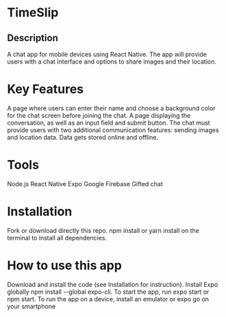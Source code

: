 # TimeSlip
## Description
A chat app for mobile devices using React Native. The app will provide users with a chat interface and options to share images and their location.

# Key Features
A page where users can enter their name and choose a background color for the chat screen before joining the chat.
A page displaying the conversation, as well as an input field and submit button.
The chat must provide users with two additional communication features: sending images and location data.
Data gets stored online and offline.
# Tools
Node.js
React Native
Expo
Google Firebase
Gifted chat
# Installation
Fork or download directly this repo.
npm install or yarn install on the terminal to install all dependencies.
# How to use this app
Download and install the code (see Installation for instruction).
Install Expo globally npm install --global expo-cli.
To start the app, run expo start or npm start.
To run the app on a device, install an emulator or expo go on your smartphone
 
